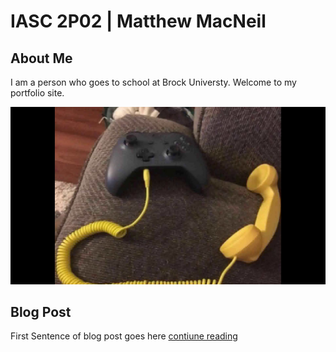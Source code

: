 # IASC 2P02 | Matthew MacNeil

## About Me

I am a person who goes to school at Brock Universty. Welcome to my portfolio site.

![Controller Headphone](imagez/controller.jpg)

## Blog Post

First Sentence of blog post goes here [contiune reading](blog)
